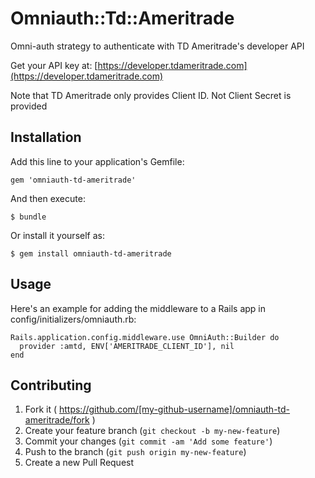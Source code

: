# Omniauth::Td::Ameritrade

Omni-auth strategy to authenticate with TD Ameritrade's developer API

Get your API key at: [https://developer.tdameritrade.com](https://developer.tdameritrade.com)

Note that TD Ameritrade only provides Client ID. Not Client Secret is provided

## Installation

Add this line to your application's Gemfile:

    gem 'omniauth-td-ameritrade'

And then execute:

    $ bundle

Or install it yourself as:

    $ gem install omniauth-td-ameritrade

## Usage

Here's an example for adding the middleware to a Rails app in config/initializers/omniauth.rb:

```
Rails.application.config.middleware.use OmniAuth::Builder do
  provider :amtd, ENV['AMERITRADE_CLIENT_ID'], nil
end
```

## Contributing

1. Fork it ( https://github.com/[my-github-username]/omniauth-td-ameritrade/fork )
2. Create your feature branch (`git checkout -b my-new-feature`)
3. Commit your changes (`git commit -am 'Add some feature'`)
4. Push to the branch (`git push origin my-new-feature`)
5. Create a new Pull Request
